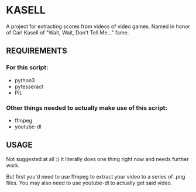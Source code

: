 # KASELL

A project for extracting scores from videos of video games.
Named in honor of Carl Kasell of "Wait, Wait, Don't Tell Me..." fame.

## REQUIREMENTS

### For this script:
* python3
* pytesseract
* PIL

### Other things needed to actually make use of this script:
* ffmpeg
* youtube-dl

## USAGE

Not suggested at all :)  It literally does one thing right now and needs further work.

But first you'd need to use ffmpeg to extract your video to a series of
.png files.  You may also need to use youtube-dl to actually get said
video.
